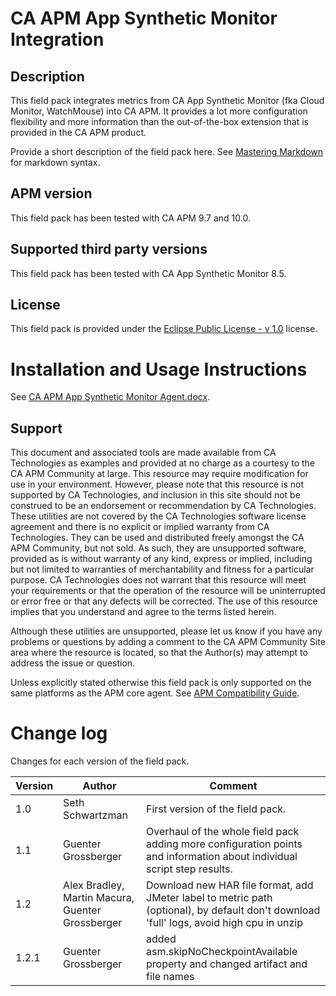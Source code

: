 # CA APM App Synthetic Monitor Integration

## Description
This field pack integrates metrics from CA App Synthetic Monitor (fka Cloud Monitor, WatchMouse) into CA APM. It provides a lot more configuration flexibility and more information than the out-of-the-box extension that is provided in the CA APM product.

Provide a short description of the field pack here. See [Mastering Markdown](https://guides.github.com/features/mastering-markdown/) for markdown syntax.

## APM version
This field pack has been tested with CA APM 9.7 and 10.0.

## Supported third party versions
This field pack has been tested with CA App Synthetic Monitor 8.5.

## License
This field pack is provided under the [Eclipse Public License - v 1.0](https://github.com/CA-APM/ca-apm-fieldpack-asm/blob/master/LICENSE) license.


# Installation and Usage Instructions
See [CA APM App Synthetic Monitor Agent.docx](https://github.com/CA-APM/ca-apm-fieldpack-asm/blob/master/asm-monitor/src/main/docs/CA%20APM%20App%20Synthetic%20Monitor%20Agent.docx).

## Support
This document and associated tools are made available from CA Technologies as examples and provided at no charge as a courtesy to the CA APM Community at large. This resource may require modification for use in your environment. However, please note that this resource is not supported by CA Technologies, and inclusion in this site should not be construed to be an endorsement or recommendation by CA Technologies. These utilities are not covered by the CA Technologies software license agreement and there is no explicit or implied warranty from CA Technologies. They can be used and distributed freely amongst the CA APM Community, but not sold. As such, they are unsupported software, provided as is without warranty of any kind, express or implied, including but not limited to warranties of merchantability and fitness for a particular purpose. CA Technologies does not warrant that this resource will meet your requirements or that the operation of the resource will be uninterrupted or error free or that any defects will be corrected. The use of this resource implies that you understand and agree to the terms listed herein.

Although these utilities are unsupported, please let us know if you have any problems or questions by adding a comment to the CA APM Community Site area where the resource is located, so that the Author(s) may attempt to address the issue or question.

Unless explicitly stated otherwise this field pack is only supported on the same platforms as the APM core agent. See [APM Compatibility Guide](http://www.ca.com/us/support/ca-support-online/product-content/status/compatibility-matrix/application-performance-management-compatibility-guide.aspx).


# Change log
Changes for each version of the field pack.

Version | Author | Comment
--------|--------|--------
1.0 | Seth Schwartzman | First version of the field pack.
1.1 | Guenter Grossberger | Overhaul of the whole field pack adding more configuration points and information about individual script step results.
1.2 | Alex Bradley, Martin Macura, Guenter Grossberger | Download new HAR file format, add JMeter label to metric path (optional), by default don't download 'full' logs, avoid high cpu in unzip
1.2.1 | Guenter Grossberger | added asm.skipNoCheckpointAvailable property and changed artifact and file names
